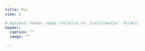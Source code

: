 ```yaml
---
title: fun 
view: 2

# Optional header image (relative to `static/media/` folder).
header:
  caption: ""
  image: ""

---
```


